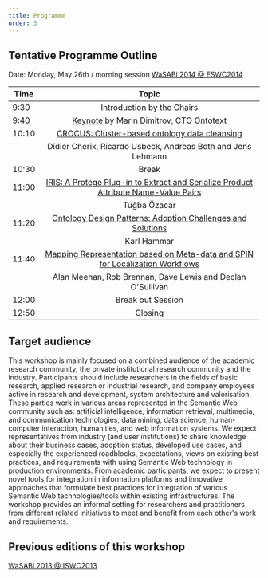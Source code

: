 ```yaml
---
title: Programme
order: 3
---
```


## Tentative Programme Outline

Date: Monday, May 26th / morning session
[WaSABi 2014 @ ESWC2014](http://2014.eswc-conferences.org/workshops-tutorials#w2)

| Time          | Topic                            |
| ------------- |:--------------------------------:|
| 9:30          | Introduction by the Chairs       |
| 9:40          | [Keynote](/keynote) by Marin Dimitrov, CTO Ontotext      |
| 10:10         | [CROCUS: Cluster-based ontology data cleansing](/papers/wasabi2014_paper_1.pdf) |
|               | Didier Cherix, Ricardo Usbeck, Andreas Both and Jens Lehmann |
| 10:30         | Break                            |
| 11:00         | [IRIS: A Protege Plug-in to Extract and Serialize Product Attribute Name-Value Pairs](/papers/wasabi2014_paper_2.pdf) |
|               | Tuğba Özacar | 
| 11:20         | [Ontology Design Patterns: Adoption Challenges and Solutions](/papers/wasabi2014_paper_3.pdf) |
|               | Karl Hammar |
| 11:40         | [Mapping Representation based on Meta-data and SPIN for Localization Workflows](/papers/wasabi2014_paper_4.pdf) |
|               | Alan Meehan, Rob Brennan, Dave Lewis and Declan O'Sullivan |
| 12:00         | Break out Session                |
| 12:50         | Closing                          |


## Target audience

This workshop is mainly focused on a combined audience of the academic research community, the private institutional research community and the industry. Participants should include researchers in the fields of basic research, applied research or industrial research, and company employees active in research and development, system architecture and valorisation. These parties work in various areas represented in the Semantic Web community such as: artificial intelligence, information retrieval, multimedia, and communication technologies, data mining, data science, human-computer interaction, humanities, and web information systems.
We expect representatives from industry (and user institutions) to share knowledge about their business cases, adoption status, developed use cases, and especially the experienced roadblocks, expectations, views on existing best practices, and requirements with using Semantic Web technology in production environments. From academic participants, we expect to present novel tools for integration in information platforms and innovative approaches that formulate best practices for integration of various Semantic Web technologies/tools within existing infrastructures. The workshop provides an informal setting for researchers and practitioners from different related initiatives to meet and benefit from each other's work and requirements.

## Previous editions of this workshop

[WaSABi 2013 @ ISWC2013](http://2013.wasabi-ws.org)
